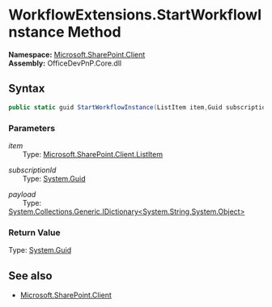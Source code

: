 # WorkflowExtensions.StartWorkflowInstance Method  
**Namespace:** [Microsoft.SharePoint.Client](Microsoft.SharePoint.Client.md)  
**Assembly:** OfficeDevPnP.Core.dll  
## Syntax
```C#
public static guid StartWorkflowInstance(ListItem item,Guid subscriptionId,IDictionary<String, Object> payload)
```
### Parameters
*item*  
&emsp;&emsp;Type: [Microsoft.SharePoint.Client.ListItem](Microsoft.SharePoint.Client.ListItem.md) 
&emsp;&emsp;  
  
*subscriptionId*  
&emsp;&emsp;Type: [System.Guid](System.Guid.md) 
&emsp;&emsp;  
  
*payload*  
&emsp;&emsp;Type: [System.Collections.Generic.IDictionary<System.String,System.Object>](System.Collections.Generic.IDictionary<System.String,System.Object>.md) 
&emsp;&emsp;  
  
### Return Value
Type: [System.Guid](System.Guid.md  
)
## See also
- [Microsoft.SharePoint.Client](Microsoft.SharePoint.Client.md)
